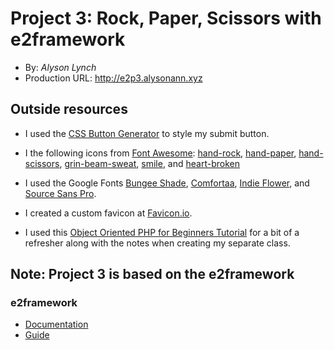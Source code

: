 
# Project 3: Rock, Paper, Scissors with e2framework
+ By: *Alyson Lynch*
+ Production URL: <http://e2p3.alysonann.xyz>

## Outside resources
+ I used the [CSS Button Generator](https://www.bestcssbuttongenerator.com) to style my submit button.

+ I the following icons from [Font Awesome](https://fontawesome.com): [hand-rock](https://fontawesome.com/icons/hand-rock?style=solid), [hand-paper](https://fontawesome.com/icons/hand-paper?style=solid), [hand-scissors](https://fontawesome.com/icons/hand-scissors?style=solid), [grin-beam-sweat](https://fontawesome.com/icons/grin-beam-sweat?style=regular), [smile](https://fontawesome.com/icons/smile?style=regular), and [heart-broken](https://fontawesome.com/icons/heart-broken?style=solid)

+ I used the Google Fonts [Bungee Shade](https://fonts.google.com/specimen/Bungee+Shade), [Comfortaa](https://fonts.google.com/specimen/Comfortaa), [Indie Flower](https://fonts.google.com/specimen/Indie+Flower), and [Source Sans Pro](https://fonts.google.com/specimen/Source+Sans+Pro?selection.family=Source+Sans+Pro&sidebar.open=true).

+ I created a custom favicon at [Favicon.io](https://favicon.io/favicon-generator/).

+ I used this [Object Oriented PHP for Beginners Tutorial](https://www.killerphp.com/tutorials/object-oriented-php/) for a bit of a refresher along with the notes when creating my separate class.

## Note: Project 3 is based on the e2framework
### e2framework
+ [Documentation](https://hesweb.dev/e2/notes/php/e2framework/installation)
+ [Guide](https://hesweb.dev/e2/notes/php/frameworks/intro)
